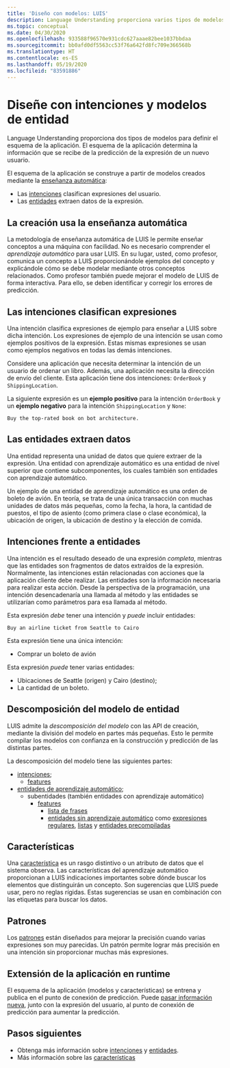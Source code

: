 ```yaml
---
title: 'Diseño con modelos: LUIS'
description: Language Understanding proporciona varios tipos de modelos. Algunos modelos se puede usar de varias formas.
ms.topic: conceptual
ms.date: 04/30/2020
ms.openlocfilehash: 933588f96570e931cdc627aaae82bee1037bbdaa
ms.sourcegitcommit: bb0afd0df5563cc53f76a642fd8fc709e366568b
ms.translationtype: HT
ms.contentlocale: es-ES
ms.lasthandoff: 05/19/2020
ms.locfileid: "83591886"
---
```

# <a name="design-with-intent-and-entity-models"></a>Diseñe con intenciones y modelos de entidad

Language Understanding proporciona dos tipos de modelos para definir el esquema de la aplicación. El esquema de la aplicación determina la información que se recibe de la predicción de la expresión de un nuevo usuario.

El esquema de la aplicación se construye a partir de modelos creados mediante la [enseñanza automática](#authoring-uses-machine-teaching):
* Las [intenciones](#intents-classify-utterances) clasifican expresiones del usuario.
* Las [entidades](#entities-extract-data) extraen datos de la expresión.

## <a name="authoring-uses-machine-teaching"></a>La creación usa la enseñanza automática

La metodología de enseñanza automática de LUIS le permite enseñar conceptos a una máquina con facilidad. No es necesario comprender el _aprendizaje automático_ para usar LUIS. En su lugar, usted, como profesor, comunica un concepto a LUIS proporcionándole ejemplos del concepto y explicándole cómo se debe modelar mediante otros conceptos relacionados. Como profesor también puede mejorar el modelo de LUIS de forma interactiva. Para ello, se deben identificar y corregir los errores de predicción.

<a name="v3-authoring-model-decomposition"></a>

## <a name="intents-classify-utterances"></a>Las intenciones clasifican expresiones

Una intención clasifica expresiones de ejemplo para enseñar a LUIS sobre dicha intención. Los expresiones de ejemplo de una intención se usan como ejemplos positivos de la expresión. Estas mismas expresiones se usan como ejemplos negativos en todas las demás intenciones.

Considere una aplicación que necesita determinar la intención de un usuario de ordenar un libro. Además, una aplicación necesita la dirección de envío del cliente. Esta aplicación tiene dos intenciones: `OrderBook` y `ShippingLocation`.

La siguiente expresión es un **ejemplo positivo** para la intención `OrderBook` y un **ejemplo negativo** para la intención `ShippingLocation` y `None`:

`Buy the top-rated book on bot architecture.`

## <a name="entities-extract-data"></a>Las entidades extraen datos

Una entidad representa una unidad de datos que quiere extraer de la expresión. Una entidad con aprendizaje automático es una entidad de nivel superior que contiene subcomponentes, los cuales también son entidades con aprendizaje automático.

Un ejemplo de una entidad de aprendizaje automático es una orden de boleto de avión. En teoría, se trata de una única transacción con muchas unidades de datos más pequeñas, como la fecha, la hora, la cantidad de puestos, el tipo de asiento (como primera clase o clase económica), la ubicación de origen, la ubicación de destino y la elección de comida.

## <a name="intents-versus-entities"></a>Intenciones frente a entidades

Una intención es el resultado deseado de una expresión _completa_, mientras que las entidades son fragmentos de datos extraídos de la expresión. Normalmente, las intenciones están relacionadas con acciones que la aplicación cliente debe realizar. Las entidades son la información necesaria para realizar esta acción. Desde la perspectiva de la programación, una intención desencadenaría una llamada al método y las entidades se utilizarían como parámetros para esa llamada al método.

Esta expresión _debe_ tener una intención y _puede_ incluir entidades:

`Buy an airline ticket from Seattle to Cairo`

Esta expresión tiene una única intención:

* Comprar un boleto de avión

Esta expresión _puede_ tener varias entidades:

* Ubicaciones de Seattle (origen) y Cairo (destino);
* La cantidad de un boleto.

## <a name="entity-model-decomposition"></a>Descomposición del modelo de entidad

LUIS admite la _descomposición del modelo_ con las API de creación, mediante la división del modelo en partes más pequeñas. Esto le permite compilar los modelos con confianza en la construcción y predicción de las distintas partes.

La descomposición del modelo tiene las siguientes partes:

* [intenciones](#intents-classify-utterances);
    * [features](#features)
* [entidades de aprendizaje automático](reference-entity-machine-learned-entity.md);
    * subentidades (también entidades con aprendizaje automático)
        * [features](#features)
            * [lista de frases](luis-concept-feature.md)
            * [entidades sin aprendizaje automático](luis-concept-feature.md) como [expresiones regulares](reference-entity-regular-expression.md), [listas](reference-entity-list.md) y [entidades precompiladas](luis-reference-prebuilt-entities.md)

<a name="entities-extract-data"></a>
<a name="machine-learned-entities"></a>

## <a name="features"></a>Características

Una [característica](luis-concept-feature.md) es un rasgo distintivo o un atributo de datos que el sistema observa. Las características del aprendizaje automático proporcionan a LUIS indicaciones importantes sobre dónde buscar los elementos que distinguirán un concepto. Son sugerencias que LUIS puede usar, pero no reglas rígidas. Estas sugerencias se usan en combinación con las etiquetas para buscar los datos.

## <a name="patterns"></a>Patrones

Los [patrones](luis-concept-patterns.md) están diseñados para mejorar la precisión cuando varias expresiones son muy parecidas. Un patrón permite lograr más precisión en una intención sin proporcionar muchas más expresiones.

## <a name="extending-the-app-at-runtime"></a>Extensión de la aplicación en runtime

El esquema de la aplicación (modelos y características) se entrena y publica en el punto de conexión de predicción. Puede [pasar información nueva](schema-change-prediction-runtime.md), junto con la expresión del usuario, al punto de conexión de predicción para aumentar la predicción.

## <a name="next-steps"></a>Pasos siguientes

* Obtenga más información sobre [intenciones](luis-concept-intent.md) y [entidades](luis-concept-entity-types.md).
* Más información sobre las [características](luis-concept-feature.md)